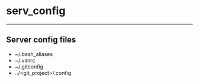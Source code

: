 # serv_config
--------------------

## Server config files

- ~/.bash_aliases
- ~/.vimrc
- ~/.gitconfig
- ../<git_project>/.config

